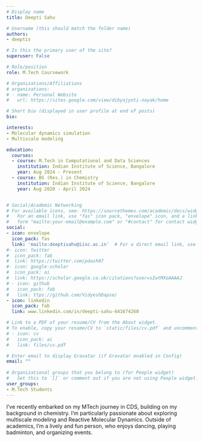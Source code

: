 ```yaml
---
# Display name
title: Deepti Sahu

# Username (this should match the folder name)
authors:
- deeptis

# Is this the primary user of the site?
superuser: False

# Role/position
role: M.Tech Coursework

# Organizations/Affiliations
# organizations:
# - name: Personal Website
#   url: https://sites.google.com/view/dibyajyoti-nayak/home

# Short bio (displayed in user profile at end of posts)
bio: 

interests:
- Molecular dynamics simulation  
- Multiscale modeling

education:
  courses:
  - course: M.Tech in Computational and Data Sciences
    institution: Indian Institute of Science, Bangalore
    year: Aug 2024 - Present
  - course: BS (Res.) in Chemistry
    institution: Indian Institute of Science, Bangalore
    year: Aug 2020 - April 2024


# Social/Academic Networking
# For available icons, see: https://sourcethemes.com/academic/docs/widgets/#icons
#   For an email link, use "fas" icon pack, "envelope" icon, and a link in the
#   form "mailto:your-email@example.com" or "#contact" for contact widget.
social:
- icon: envelope
  icon_pack: fas
  link: 'mailto:deeptisahu@iisc.ac.in'  # For a direct email link, use "mailto:test@example.org".
#- icon: twitter
#  icon_pack: fab
#  link: https://twitter.com/pdash07
#- icon: google-scholar
#  icon_pack: ai
#  link: https://scholar.google.co.uk/citations?user=sIwtMXoAAAAJ
# - icon: github
#   icon_pack: fab
#   link: ttps://github.com/VidyeshDapse/ 
- icon: linkedin
  icon_pack: fab
  link: www.linkedin.com/in/deepti-sahu-641674260

# Link to a PDF of your resume/CV from the About widget.
# To enable, copy your resume/CV to `static/files/cv.pdf` and uncomment the lines below.  
# - icon: cv
#   icon_pack: ai
#   link: files/cv.pdf

# Enter email to display Gravatar (if Gravatar enabled in Config)
email: ""
  
# Organizational groups that you belong to (for People widget)
#   Set this to `[]` or comment out if you are not using People widget.  
user_groups:
- M.Tech Students
---
```

I’ve recently embarked on my MTech journey in CDS, building on my background in chemistry. I’m particularly passionate about exploring multiscale modeling and Reactive Molecular Dynamics. Outside of academics, I’m a lively and fun person, who enjoys dancing, playing badminton, and organizing events. 
